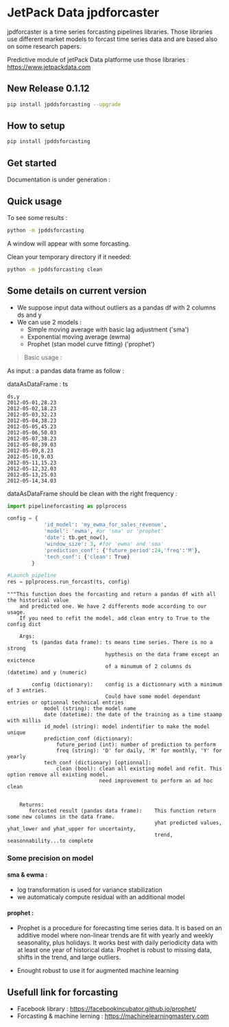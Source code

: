 # JetPack Data jpdforcaster

jpdforcaster is a time series forcasting pipelines libraries.
Those libraries use different market models to forcast time series data and are based also on some research papers.

Predictive module of jetPack Data platforme use those libraries : https://www.jetpackdata.com

## New Release 0.1.12
```bash
pip install jpddsforcasting --upgrade
```

## How to setup

```bash
pip install jpddsforcasting
```

## Get started

Documentation is under generation :


## Quick usage

To see some results :

```bash
python -m jpddsforcasting
```
A window will appear with some forcasting.

Clean your temporary directory if it needed:

```bash
python -m jpddsforcasting clean
```


## Some details on current version

- We suppose input data without outliers as a pandas df with 2 columns ds and y
- We can use 2 models :
  - Simple moving average with basic lag adjustment  ('sma')
  - Exponential moving average (ewma)
  - Prophet (stan model curve fitting)  ('prophet')
  
> Basic usage :

As input : a pandas data frame as follow :

dataAsDataFrame :
ts
```
ds,y
2012-05-01,28.23
2012-05-02,18.23
2012-05-03,32.23
2012-05-04,38.23
2012-05-05,45.23
2012-05-06,50.03
2012-05-07,38.23
2012-05-08,39.03
2012-05-09,8.23
2012-05-10,9.03
2012-05-11,15.23
2012-05-12,32.03
2012-05-13,25.03
2012-05-14,34.03
```

dataAsDataFrame should be clean with the right frequency :

```python
import pipelineforcasting as pplprocess

config = {
            'id_model': 'my_ewma_for_sales_revenue',
            'model': 'ewma', #or 'sma' or 'prophet'
            'date': tb.get_now(),
            'window_size': 3, #for 'ewma' and 'sma'
            'prediction_conf': {'future_period':24,'freq':'M'},
            'tech_conf': {'clean': True}
        }

#Launch pipeline
res = pplprocess.run_forcast(ts, config)
```

```code
"""This function does the forcasting and return a pandas df with all the historical value
    and predicted one. We have 2 differents mode according to our usage.
    If you need to refit the model, add clean entry to True to the config dict

    Args:
        ts (pandas data frame): ts means time series. There is no a strong 
                                hypthesis on the data frame except an exictence 
                                of a minumum of 2 columns ds (datetime) and y (numeric)

        config (dictionary):    config is a dictionnary with a minimum of 3 entries. 
                                Could have some model dependant entries or optionnal technical entries
            model (string): the model name
            date (datetime): the date of the training as a time staamp with millis
            id_model (string): model indentifier to make the model unique
            prediction_conf (dictionary):
                future_period (int): number of prediction to perform
                freq (string): 'D' for daily, 'M' for monthly, 'Y' for yearly
            tech_conf (dictionary) [optionnal]:
                clean (bool): clean all existing model and refit. This option remove all exixting model.
                              need improvement to perform an ad hoc clean


    Returns:
       forcasted result (pandas data frame):    This function return some new columns in the data frame.
                                                yhat predicted values, yhat_lower and yhat_upper for uncertainty,
                                                trend, seasonnability...to complete
```

### Some precision on model


#### sma & ewma :

- log transformation is used for variance stabilization
- we automaticaly compute residual with an additional model

#### prophet :

- Prophet is a procedure for forecasting time series data. It is based on an additive model where non-linear trends are fit with yearly and weekly seasonality, plus holidays. It works best with daily periodicity data with at least one year of historical data. Prophet is robust to missing data, shifts in the trend, and large outliers.

- Enought robust to use it for augmented machine learning

## Usefull link for forcasting

- Facebook library : https://facebookincubator.github.io/prophet/
- Forcasting & machine lerning : https://machinelearningmastery.com



